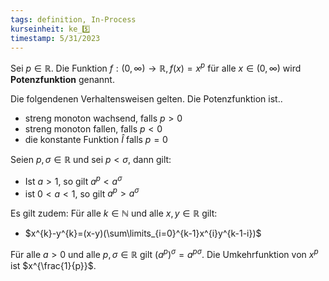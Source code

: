 ```yaml
---
tags: definition, In-Process
kurseinheit: ke_5️⃣
timestamp: 5/31/2023
---
```

Sei $p \in \mathbb{R}$. Die Funktion $f:(0,\infty) \rightarrow \mathbb{R}, f(x)=x^{p}$ für alle $x \in (0, \infty)$ wird **Potenzfunktion** genannt.

Die folgendenen Verhaltensweisen gelten. Die Potenzfunktion ist..
- streng monoton wachsend, falls $p >0$
- streng monoton fallen, falls $p <0$ 
- die konstante Funktion $\hat I$ falls $p=0$

Seien $p, \sigma \in \mathbb{R}$ und sei $p < \sigma$, dann gilt:
- Ist $a > 1$, so gilt $a^{p}<a^{\sigma}$
- ist $0<a<1$, so gilt $a^{p}>a^{\sigma}$

Es gilt zudem:
Für alle $k \in \mathbb{N}$ und alle $x,y \in \mathbb{R}$ gilt:
- $x^{k}-y^{k}=(x-y)(\sum\limits_{i=0}^{k-1}x^{i}y^{k-1-i})$ 

Für alle $a>0$ und alle $p, \sigma \in \mathbb{R}$ gilt $(a^{p})^{\sigma}=a^{p \sigma}$.
Die Umkehrfunktion von $x^{p}$ ist $x^{\frac{1}{p}}$.
